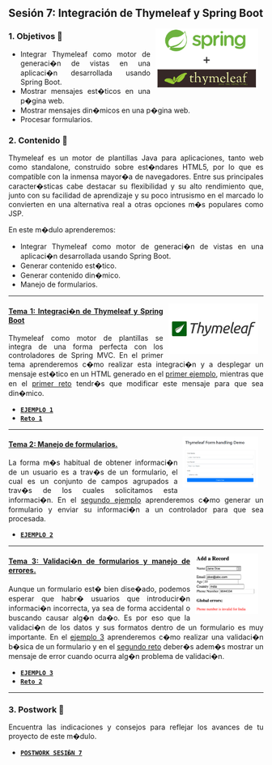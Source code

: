 ## Sesión 7: Integración de Thymeleaf y Spring Boot

<img src="img/01.png" align="right" height="120" hspace="10">
<div style="text-align: justify;">

### 1. Objetivos :dart:

- Integrar Thymeleaf como motor de generaci�n de vistas en una aplicaci�n desarrollada usando Spring Boot.
- Mostrar mensajes est�ticos en una p�gina web.
- Mostrar mensajes din�micos en una p�gina web.
- Procesar formularios.


### 2. Contenido :blue_book:

Thymeleaf es un motor de plantillas Java para aplicaciones, tanto web como standalone, construido sobre est�ndares HTML5, por lo que es compatible con la inmensa mayor�a de navegadores. Entre sus principales caracter�sticas cabe destacar su flexibilidad y su alto rendimiento que, junto con su facilidad de aprendizaje y su poco intrusismo en el marcado lo convierten en una alternativa real a otras opciones m�s populares como JSP.

En este m�dulo aprenderemos:

- Integrar Thymeleaf como motor de generaci�n de vistas en una aplicaci�n desarrollada usando Spring Boot.
- Generar contenido est�tico.
- Generar contenido din�mico.
- Manejo de formularios.

---

<img src="img/02.png" align="right" height="100" hspace="10">

#### <ins>Tema 1: Integraci�n de Thymeleaf y Spring Boot</ins>

Thymeleaf como motor de plantillas se integra de una forma perfecta con los controladores de Spring MVC. En el primer tema aprenderemos c�mo realizar esta integraci�n y a desplegar un mensaje est�tico en un HTML generado en el [primer ejemplo](./Ejemplo-01), mientras que en el [primer reto](./Reto-01) tendr�s que modificar este mensaje para que sea din�mico.


- [**`EJEMPLO 1`**](./Ejemplo-01)
- [**`Reto 1`**](./Reto-01)

---

<img src="img/03.png" align="right" height="100" hspace="10">

#### <ins>Tema 2: Manejo de formularios.</ins>

La forma m�s habitual de obtener informaci�n de un usuario es a trav�s de un formulario, el cual es un conjunto de campos agrupados a trav�s de los cuales solicitamos esta informaci�n. En el [segundo ejemplo](./Ejemplo-02) aprenderemos c�mo generar un formulario y enviar su informaci�n a un controlador para que sea procesada.

- [**`EJEMPLO 2`**](./Ejemplo-02)

---

<img src="img/04.webp" align="right" height="120" hspace="10">

#### <ins>Tema 3: Validaci�n de formularios y manejo de errores.</ins>

Aunque un formulario est� bien dise�ado, podemos esperar que habr� usuarios que introducir�n informaci�n incorrecta, ya sea de forma accidental o buscando causar alg�n da�o. Es por eso que la validaci�n de los datos y sus formatos dentro de un formulario es muy importante. En el [ejemplo 3](./Ejemplo-03) aprenderemos c�mo realizar una validaci�n b�sica de un formulario y en el [segundo reto](./Reto-02) deber�s adem�s mostrar un mensaje de error cuando ocurra alg�n problema de validaci�n. 

- [**`EJEMPLO 3`**](./Ejemplo-03)
- [**`Reto 2`**](./Reto-02)

---

### 3. Postwork :memo:

Encuentra las indicaciones y consejos para reflejar los avances de tu proyecto de este m�dulo.

- [**`POSTWORK SESI�N 7`**](./Postwork/)

<br/>

</div>
